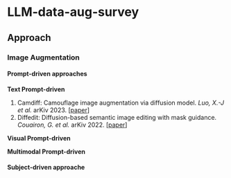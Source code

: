 # LLM-data-aug-survey

## Approach

### Image Augmentation

#### Prompt-driven approaches
**Text Prompt-driven**
1. Camdiff: Camouflage image augmentation via diffusion model. _Luo, X.-J et al._ arKiv 2023. [[paper](https://arxiv.org/abs/2304.05469)]
2. Diffedit: Diffusion-based semantic image editing with mask guidance. _Couairon, G. et al._ arKiv 2022. [[paper](https://arxiv.org/abs/2210.11427)]

**Visual Prompt-driven**

**Multimodal Prompt-driven**

#### Subject-driven approache
